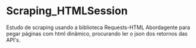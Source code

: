 # Scraping_HTMLSession
Estudo de scraping usando a biblioteca Requests-HTML
Abordagente para pegar páginas com html dinâmico, procurando ler o json dos retornos das API's.
